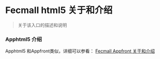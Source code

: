 Fecmall html5 关于和介绍
=========================

> 关于该入口的描述和说明


### Apphtml5 介绍


Apphtml5 和Appfront类似，详细可以参看：
[Fecmall Appfront 关于和介绍](fecmall-appfront-about.md)